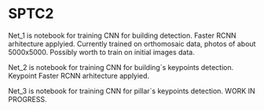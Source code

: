 # SPTC2


Net_1 is notebook for training CNN for building detection. Faster RCNN arhitecture applyied. Currently trained on orthomosaic data, photos of about 5000x5000. Possibly worth to train on initial images data.

Net_2 is notebook for training CNN for  building`s keypoints detection. Keypoint Faster RCNN arhitecture applyied.

Net_3 is notebook for training CNN for pillar`s keypoints detection. WORK IN PROGRESS.
